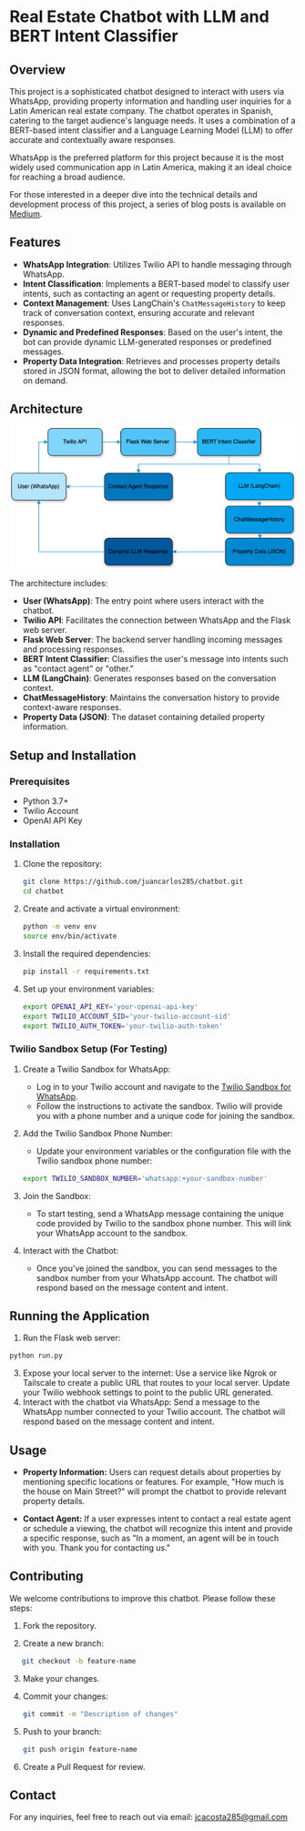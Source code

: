 # Real Estate Chatbot with LLM and BERT Intent Classifier

## Overview

This project is a sophisticated chatbot designed to interact with users via WhatsApp, providing property information and handling user inquiries for a Latin American real estate company. The chatbot operates in Spanish, catering to the target audience's language needs. It uses a combination of a BERT-based intent classifier and a Language Learning Model (LLM) to offer accurate and contextually aware responses.

WhatsApp is the preferred platform for this project because it is the most widely used communication app in Latin America, making it an ideal choice for reaching a broad audience.

For those interested in a deeper dive into the technical details and development process of this project, a series of blog posts is available on [Medium](www.medium.com).

## Features

- **WhatsApp Integration**: Utilizes Twilio API to handle messaging through WhatsApp.
- **Intent Classification**: Implements a BERT-based model to classify user intents, such as contacting an agent or requesting property details.
- **Context Management**: Uses LangChain's `ChatMessageHistory` to keep track of conversation context, ensuring accurate and relevant responses.
- **Dynamic and Predefined Responses**: Based on the user's intent, the bot can provide dynamic LLM-generated responses or predefined messages.
- **Property Data Integration**: Retrieves and processes property details stored in JSON format, allowing the bot to deliver detailed information on demand.

## Architecture

![Architecture Diagram](architecture_diagram.png)

The architecture includes:

- **User (WhatsApp)**: The entry point where users interact with the chatbot.
- **Twilio API**: Facilitates the connection between WhatsApp and the Flask web server.
- **Flask Web Server**: The backend server handling incoming messages and processing responses.
- **BERT Intent Classifier**: Classifies the user's message into intents such as "contact agent" or "other."
- **LLM (LangChain)**: Generates responses based on the conversation context.
- **ChatMessageHistory**: Maintains the conversation history to provide context-aware responses.
- **Property Data (JSON)**: The dataset containing detailed property information.

## Setup and Installation

### Prerequisites

- Python 3.7+
- Twilio Account
- OpenAI API Key

### Installation

1. Clone the repository:
   ```bash
   git clone https://github.com/juancarlos285/chatbot.git
   cd chatbot
2. Create and activate a virtual environment:
   ```bash
   python -m venv env
   source env/bin/activate
3. Install the required dependencies:
   ```bash
   pip install -r requirements.txt
   ```
4. Set up your environment variables:
   ```bash
   export OPENAI_API_KEY='your-openai-api-key'
   export TWILIO_ACCOUNT_SID='your-twilio-account-sid'
   export TWILIO_AUTH_TOKEN='your-twilio-auth-token'
   ```
### Twilio Sandbox Setup (For Testing)
1. Create a Twilio Sandbox for WhatsApp:
   - Log in to your Twilio account and navigate to the [Twilio Sandbox for WhatsApp](https://www.twilio.com/docs/whatsapp/sandbox).
   - Follow the instructions to activate the sandbox. Twilio will provide you with a phone number and a unique code for joining the sandbox.

2. Add the Twilio Sandbox Phone Number:
   - Update your environment variables or the configuration file with the Twilio sandbox phone number:
   ```bash
   export TWILIO_SANDBOX_NUMBER='whatsapp:+your-sandbox-number'
   ```
3. Join the Sandbox:
   - To start testing, send a WhatsApp message containing the unique code provided by Twilio to the sandbox phone number. This will link your WhatsApp account to the sandbox.

4. Interact with the Chatbot:
   - Once you've joined the sandbox, you can send messages to the sandbox number from your WhatsApp account. The chatbot will respond based on the message content and intent.

## Running the Application

1. Run the Flask web server:
```bash
python run.py
```
3. Expose your local server to the internet:
   Use a service like Ngrok or Tailscale to create a public URL that routes to your local server.
   Update your Twilio webhook settings to point to the public URL generated.
4. Interact with the chatbot via WhatsApp:
   Send a message to the WhatsApp number connected to your Twilio account.
   The chatbot will respond based on the message content and intent.

## Usage
- **Property Information:** Users can request details about properties by mentioning specific locations or features. For example, "How much is the house on Main Street?" will prompt the chatbot to provide relevant property details.

- **Contact Agent:** If a user expresses intent to contact a real estate agent or schedule a viewing, the chatbot will recognize this intent and provide a specific response, such as "In a moment, an agent will be in touch with you. Thank you for contacting us."

## Contributing
We welcome contributions to improve this chatbot. Please follow these steps:

1. Fork the repository.

2. Create a new branch:
```bash
   git checkout -b feature-name
   ```
3. Make your changes.

4. Commit your changes:
   ```bash
   git commit -m "Description of changes"
   ```
5. Push to your branch:
   ```bash
   git push origin feature-name
   ```
6. Create a Pull Request for review.

## Contact
For any inquiries, feel free to reach out via email: jcacosta285@gmail.com   
